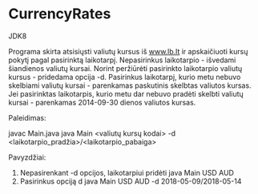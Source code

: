 # CurrencyRates
JDK8

Programa skirta atsisiųsti valiutų kursus iš www.lb.lt ir apskaičiuoti kursų pokytį pagal pasirinktą laikotarpį.
Nepasirinkus laikotarpio - išvedami šiandienos valiutų kursai. 
Norint peržiūrėti pasirinkto laikotarpio valiutų kursus - pridedama opcija -d.
Pasirinkus laikotarpį, kurio metu nebuvo skelbiami valiutų kursai - parenkamas paskutinis skelbtas valiutos kursas.
Jei pasirinktas laikotarpis, kurio metu dar nebuvo pradėti skelbti valiutų kursai - parenkamas 2014-09-30 dienos valiutos kursas.

Paleidimas:

javac Main.java
java Main <valiutų kursų kodai> -d <laikotarpio_pradžia>/<laikotarpio_pabaiga>

Pavyzdžiai:
1. Nepasirenkant -d opcijos, laikotarpiui pridėti
java Main USD AUD
2. Pasirinkus opciją d
java Main USD AUD -d 2018-05-09/2018-05-14
